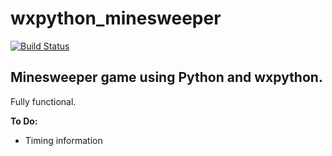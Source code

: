 # wxpython_minesweeper 
[![Build Status](https://travis-ci.org/fonsecapaulo/wxpython_minesweeper.svg?branch=master)](https://travis-ci.org/fonsecapaulo/wxpython_minesweeper)
## Minesweeper game using Python and wxpython.

Fully functional.

**To Do:**

- Timing information	
